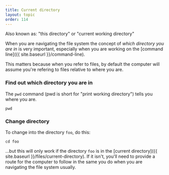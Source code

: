```yaml
---
title: Current directory
layout: topic
order: 114
---
```


Also known as: "this directory" or "current working directory"

When you are navigating the file system the concept of _which directory you are
in_ is very important, especially when you are working on the
[command line]({{ site.baseurl }}/command-line).

This matters because when you refer to files, by default the computer will
assume you're refering to files relative to where you are.

### Find out which directory you are in

The `pwd` command (pwd is short for "print working directory") tells you
where you are.

    pwd


### Change directory

To change into the directory `foo`, do this:

    cd foo

...but this will only work if the directory `foo` is in the
[current directory]({{ site.baseurl }}/files/current-directory).
If it isn't, you'll need to provide a route for the computer to follow in the
same you do when you are navigating the file system usually.

